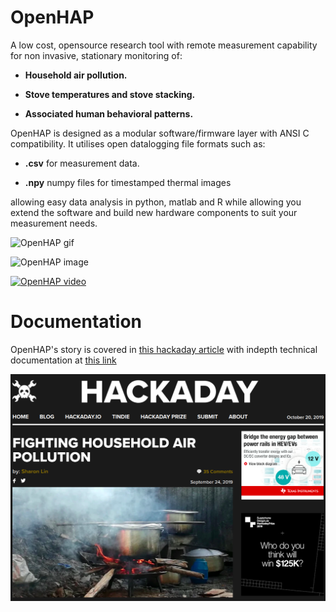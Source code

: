 # OpenHAP

A low cost, opensource research tool with remote measurement capability for non invasive, stationary monitoring of:

* **Household air pollution.**

* **Stove temperatures and stove stacking.**

* **Associated human behavioral patterns.**

OpenHAP is designed as a modular software/firmware layer with ANSI C compatibility. It utilises open datalogging file formats such as: 

* **.csv** for measurement data.

* **.npy** numpy files for timestamped thermal images

allowing easy data analysis in python, matlab and R while allowing you extend the software and build new hardware components to suit your measurement needs. 

![OpenHAP gif](assets/OpenHAP.gif)

![OpenHAP image](https://cdn.hackaday.io/images/8859711566748764412.png)

[![OpenHAP video](ssets/youtube.png)](https://youtu.be/QYEUmKjlSp0)

# Documentation
OpenHAP's story is covered in [this hackaday article](https://hackaday.com/2019/09/24/fighting-household-air-pollution/) with indepth technical documentation at [this link](https://hackaday.io/project/166510-openhap)

![OpenHAP article](assets/hackaday_article.png)
